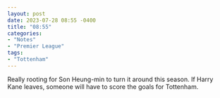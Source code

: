 ```yaml
---
layout: post
date: 2023-07-28 08:55 -0400
title: "08:55"
categories:
- "Notes"
- "Premier League"
tags:
- "Tottenham"
---
```


Really rooting for Son Heung-min to turn it around this season. If Harry Kane leaves, someone will have to score the goals for Tottenham.

